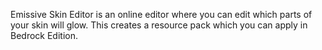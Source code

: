 Emissive Skin Editor is an online editor where you can edit which parts of your skin will glow. This creates a resource pack which you can apply in Bedrock Edition.
